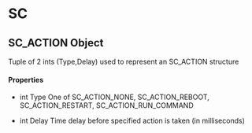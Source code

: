 # SC

## SC\_ACTION Object



Tuple of 2 ints \(Type,Delay\) used to represent an SC\_ACTION structure

#### Properties

  - int Type
    One of SC\_ACTION\_NONE, SC\_ACTION\_REBOOT, SC\_ACTION\_RESTART, SC\_ACTION\_RUN\_COMMAND

  - int Delay
    Time delay before specified action is taken \(in milliseconds\)